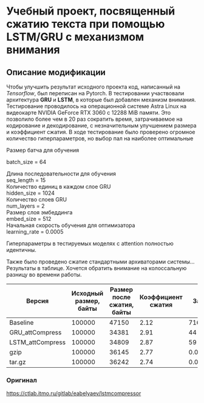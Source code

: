 # Учебный проект, посвященный сжатию текста при помощью LSTM/GRU с механизмом внимания

## Описание модификации  
Чтобы улучшить результат исходного проекта код, написанный на *Tensorflow*, был переписан на Pytorch. В тестировании участвовали архитектура **GRU** и **LSTM**, в которые был добавлен механизм внимания. Тестирование проводилось на операционной системе Astra Linux на видеокарте NVIDIA GeForce RTX 3060 c 12288 MiB памяти.  Это позволило более чем в 20 раз сократить время, затрачиваемое на кодирование и декодирование, с незначительным улучшением размера и коэффициент сжатия. В ходе тестирование было проверено огромное количество гиперпараметров, но выбор пал на наиболее оптимальные
 
Размер батча для обучения

batch_size = 64  

Длина последовательности для обучения  
seq_length = 15  
Количество единиц в каждом слое GRU  
hidden_size = 1024  
Количество слоев GRU  
num_layers = 2  
 Размер слоя эмбеддинга  
embed_size = 512  
 Начальная скорость обучения для оптимизатора  
learning_rate = 0.0005

Гиперпараметры в тестируемых моделях с attention полностью идентичны.  


  Также было проведено сжатие стандартными архиваторами системы... Результаты в таблице. Хочется обратить внимание на колоссальную разницу во времени работы.

| Версия           | Исходный размер, байты | Размер после сжатия, байты | Коэффициент сжатия | Затраченное время, с |     |
| ---------------- | ---------------------- | -------------------------- | ------------------ | -------------------- | --- |
| Baseline         | 100000                 | 47150                      | 2.12               | 716                  |     |
| GRU_attCompress  | 100000                 | 34381                      | 2.91               | 44                   |     |
| LSTM_attCompress | 100000                 | 34809                      | 2.87               | 59                   |     |
| gzip             | 100000                 | 36145                      | 2.77               | 0.003563404083251953 |     |
| tar.gz           | 100000                 | 36242                      | 2.74               | 0.004873514175415039 |     |
  

  
### Оригинал  
https://ctlab.itmo.ru/gitlab/eabelyaev/lstmcompressor
